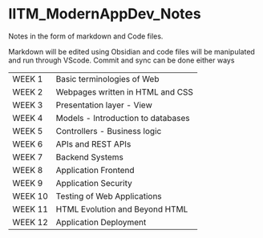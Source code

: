 # IITM_ModernAppDev_Notes

Notes in the form of markdown and Code files.

Markdown will be edited using Obsidian and code files will be manipulated and run through VScode.
Commit and sync can be done either ways

|   |   |
|---|---|
|WEEK 1|Basic terminologies of Web|
|WEEK 2|Webpages written in HTML and CSS|
|WEEK 3|Presentation layer - View|
|WEEK 4|Models - Introduction to databases|
|WEEK 5|Controllers - Business logic|
|WEEK 6|APIs and REST APIs|
|WEEK 7|Backend Systems|
|WEEK 8|Application Frontend|
|WEEK 9|Application Security|
|WEEK 10|Testing of Web Applications|
|WEEK 11|HTML Evolution and Beyond HTML|
|WEEK 12|Application Deployment|
